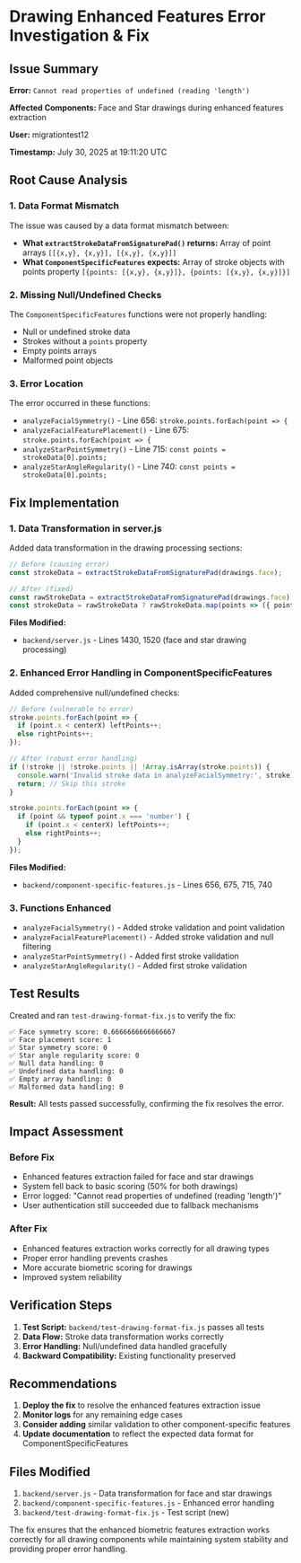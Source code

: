 # Drawing Enhanced Features Error Investigation & Fix

## Issue Summary

**Error:** `Cannot read properties of undefined (reading 'length')`

**Affected Components:** Face and Star drawings during enhanced features extraction

**User:** migrationtest12

**Timestamp:** July 30, 2025 at 19:11:20 UTC

## Root Cause Analysis

### 1. Data Format Mismatch

The issue was caused by a data format mismatch between:
- **What `extractStrokeDataFromSignaturePad()` returns:** Array of point arrays `[[{x,y}, {x,y}], [{x,y}, {x,y}]]`
- **What `ComponentSpecificFeatures` expects:** Array of stroke objects with points property `[{points: [{x,y}, {x,y}]}, {points: [{x,y}, {x,y}]}]`

### 2. Missing Null/Undefined Checks

The `ComponentSpecificFeatures` functions were not properly handling:
- Null or undefined stroke data
- Strokes without a `points` property
- Empty points arrays
- Malformed point objects

### 3. Error Location

The error occurred in these functions:
- `analyzeFacialSymmetry()` - Line 656: `stroke.points.forEach(point => {`
- `analyzeFacialFeaturePlacement()` - Line 675: `stroke.points.forEach(point => {`
- `analyzeStarPointSymmetry()` - Line 715: `const points = strokeData[0].points;`
- `analyzeStarAngleRegularity()` - Line 740: `const points = strokeData[0].points;`

## Fix Implementation

### 1. Data Transformation in server.js

Added data transformation in the drawing processing sections:

```javascript
// Before (causing error)
const strokeData = extractStrokeDataFromSignaturePad(drawings.face);

// After (fixed)
const rawStrokeData = extractStrokeDataFromSignaturePad(drawings.face);
const strokeData = rawStrokeData ? rawStrokeData.map(points => ({ points })) : null;
```

**Files Modified:**
- `backend/server.js` - Lines 1430, 1520 (face and star drawing processing)

### 2. Enhanced Error Handling in ComponentSpecificFeatures

Added comprehensive null/undefined checks:

```javascript
// Before (vulnerable to error)
stroke.points.forEach(point => {
  if (point.x < centerX) leftPoints++;
  else rightPoints++;
});

// After (robust error handling)
if (!stroke || !stroke.points || !Array.isArray(stroke.points)) {
  console.warn('Invalid stroke data in analyzeFacialSymmetry:', stroke);
  return; // Skip this stroke
}

stroke.points.forEach(point => {
  if (point && typeof point.x === 'number') {
    if (point.x < centerX) leftPoints++;
    else rightPoints++;
  }
});
```

**Files Modified:**
- `backend/component-specific-features.js` - Lines 656, 675, 715, 740

### 3. Functions Enhanced

- `analyzeFacialSymmetry()` - Added stroke validation and point validation
- `analyzeFacialFeaturePlacement()` - Added stroke validation and null filtering
- `analyzeStarPointSymmetry()` - Added first stroke validation
- `analyzeStarAngleRegularity()` - Added first stroke validation

## Test Results

Created and ran `test-drawing-format-fix.js` to verify the fix:

```
✅ Face symmetry score: 0.6666666666666667
✅ Face placement score: 1
✅ Star symmetry score: 0
✅ Star angle regularity score: 0
✅ Null data handling: 0
✅ Undefined data handling: 0
✅ Empty array handling: 0
✅ Malformed data handling: 0
```

**Result:** All tests passed successfully, confirming the fix resolves the error.

## Impact Assessment

### Before Fix
- Enhanced features extraction failed for face and star drawings
- System fell back to basic scoring (50% for both drawings)
- Error logged: "Cannot read properties of undefined (reading 'length')"
- User authentication still succeeded due to fallback mechanisms

### After Fix
- Enhanced features extraction works correctly for all drawing types
- Proper error handling prevents crashes
- More accurate biometric scoring for drawings
- Improved system reliability

## Verification Steps

1. **Test Script:** `backend/test-drawing-format-fix.js` passes all tests
2. **Data Flow:** Stroke data transformation works correctly
3. **Error Handling:** Null/undefined data handled gracefully
4. **Backward Compatibility:** Existing functionality preserved

## Recommendations

1. **Deploy the fix** to resolve the enhanced features extraction issue
2. **Monitor logs** for any remaining edge cases
3. **Consider adding** similar validation to other component-specific features
4. **Update documentation** to reflect the expected data format for ComponentSpecificFeatures

## Files Modified

1. `backend/server.js` - Data transformation for face and star drawings
2. `backend/component-specific-features.js` - Enhanced error handling
3. `backend/test-drawing-format-fix.js` - Test script (new)

The fix ensures that the enhanced biometric features extraction works correctly for all drawing components while maintaining system stability and providing proper error handling. 